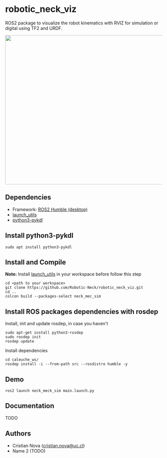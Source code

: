 # robotic_neck_viz
ROS2 package to visualize the robot kinematics with RVIZ for simulation or digital using TF2 and URDF.

<p align="center">
  <img width="640" height="480" src="neck_mec_sim.png">
</p>

## Dependencies
* Framework: [ROS2 Humble (desktop)](https://docs.ros.org/en/humble/Installation/Ubuntu-Install-Debians.html)
* [launch_utils](https://github.com/MonkyDCristian/launch_utils)
* [python3-pykdl](https://packages.ubuntu.com/focal/python3-pykdl)

## Install python3-pykdl
```
sudo apt install python3-pykdl
```

## Install and Compile
**Note:** Install [launch_utils](https://github.com/MonkyDCristian/launch_utils) in your workspace before follow this step
```
cd <path to your workspace>
git clone https://github.com/Robotic-Neck/robotic_neck_viz.git
cd ..
colcon build --packages-select neck_mec_sim
```

## Install ROS packages dependencies with rosdep
Install, init and update rosdep, in case you haven't
```
sudo apt-get install python3-rosdep
sudo rosdep init
rosdep update
```
Install dependencies  
```
cd caleuche_ws/
rosdep install -i --from-path src --rosdistro humble -y
```

## Demo
```
ros2 launch neck_meck_sim main.launch.py
```

## Documentation
TODO

## Authors
* Cristian Nova (cristian.nova@uc.cl)
* Name 2 (TODO)
